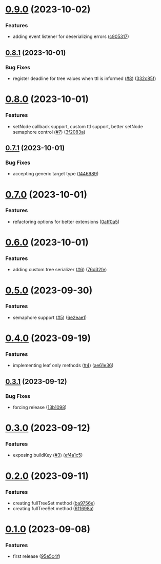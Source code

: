 # [0.9.0](https://github.com/codibre/nodejs-tree-key-cache/compare/v0.8.1...v0.9.0) (2023-10-02)


### Features

* adding event listener for deserializing errors ([c905317](https://github.com/codibre/nodejs-tree-key-cache/commit/c905317e444daa00bd25d34f05c2524e73e40eab))

## [0.8.1](https://github.com/codibre/nodejs-tree-key-cache/compare/v0.8.0...v0.8.1) (2023-10-01)


### Bug Fixes

* register deadline for tree values when ttl is informed ([#8](https://github.com/codibre/nodejs-tree-key-cache/issues/8)) ([332c85f](https://github.com/codibre/nodejs-tree-key-cache/commit/332c85f1651ab936f41dd5a122182aa7f9419259))

# [0.8.0](https://github.com/codibre/nodejs-tree-key-cache/compare/v0.7.1...v0.8.0) (2023-10-01)


### Features

* setNode callback support, custom ttl support, better setNode semaphore control ([#7](https://github.com/codibre/nodejs-tree-key-cache/issues/7)) ([3f2083a](https://github.com/codibre/nodejs-tree-key-cache/commit/3f2083af42d8848eb73f89c2426aad9c8d37ebff))

## [0.7.1](https://github.com/codibre/nodejs-tree-key-cache/compare/v0.7.0...v0.7.1) (2023-10-01)


### Bug Fixes

* accepting generic target type ([f446989](https://github.com/codibre/nodejs-tree-key-cache/commit/f446989e991f32d1eb5a6de8c71aa80b9866feb4))

# [0.7.0](https://github.com/codibre/nodejs-tree-key-cache/compare/v0.6.0...v0.7.0) (2023-10-01)


### Features

* refactoring options for better extensions ([0aff0a5](https://github.com/codibre/nodejs-tree-key-cache/commit/0aff0a5856472d38949551f9e4fa5548a08c3021))

# [0.6.0](https://github.com/codibre/nodejs-tree-key-cache/compare/v0.5.0...v0.6.0) (2023-10-01)


### Features

* adding custom tree serializer ([#6](https://github.com/codibre/nodejs-tree-key-cache/issues/6)) ([76d32fe](https://github.com/codibre/nodejs-tree-key-cache/commit/76d32fe9ec8aed4c68bb28012cb910b89a7e019b))

# [0.5.0](https://github.com/codibre/nodejs-tree-key-cache/compare/v0.4.0...v0.5.0) (2023-09-30)


### Features

* semaphore support ([#5](https://github.com/codibre/nodejs-tree-key-cache/issues/5)) ([6e2eae1](https://github.com/codibre/nodejs-tree-key-cache/commit/6e2eae16fa8c963f4d13e28ef08789e536575319))

# [0.4.0](https://github.com/codibre/nodejs-tree-key-cache/compare/v0.3.1...v0.4.0) (2023-09-19)


### Features

* implementing leaf only methods ([#4](https://github.com/codibre/nodejs-tree-key-cache/issues/4)) ([ae61e36](https://github.com/codibre/nodejs-tree-key-cache/commit/ae61e36889c7a87638db8fd863c1d22b1d86cd93))

## [0.3.1](https://github.com/codibre/nodejs-tree-key-cache/compare/v0.3.0...v0.3.1) (2023-09-12)


### Bug Fixes

* forcing release ([13b1098](https://github.com/codibre/nodejs-tree-key-cache/commit/13b1098dc9826b113f406457f053a728fda45ccc))

# [0.3.0](https://github.com/codibre/nodejs-tree-key-cache/compare/v0.2.0...v0.3.0) (2023-09-12)


### Features

* exposing buildKey ([#3](https://github.com/codibre/nodejs-tree-key-cache/issues/3)) ([ef4a1c5](https://github.com/codibre/nodejs-tree-key-cache/commit/ef4a1c58385763221b6f0217c5c2985d8669ff48))

# [0.2.0](https://github.com/codibre/nodejs-tree-key-cache/compare/v0.1.0...v0.2.0) (2023-09-11)


### Features

* creating fullTreeSet method ([ba9756e](https://github.com/codibre/nodejs-tree-key-cache/commit/ba9756e5803199bf95619d34bd0fffa3e9d5b40a))
* creating fullTreeSet method ([611698a](https://github.com/codibre/nodejs-tree-key-cache/commit/611698a2a54f933f0f148b5fe8e48c6442304a3f))

# [0.1.0](https://github.com/codibre/nodejs-tree-key-cache/compare/v0.0.0...v0.1.0) (2023-09-08)


### Features

* first release ([95e5c4f](https://github.com/codibre/nodejs-tree-key-cache/commit/95e5c4f4099dd96cab77a34fe56d956fccb447da))
